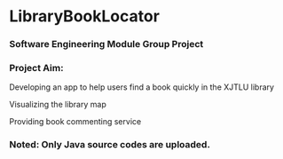 # LibraryBookLocator
### Software Engineering Module Group Project

### Project Aim:

  Developing an app to help users find a book quickly in the XJTLU library
  
  Visualizing the library map
  
  Providing book commenting service
 
### Noted: Only Java source codes are uploaded.
